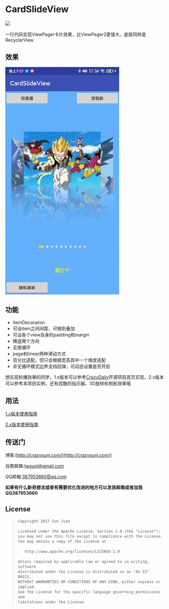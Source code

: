 # CardSlideView

[![](https://img.shields.io/github/release/crazysunj/CardSlideView.svg) ](https://github.com/crazysunj/CardSlideView/releases)

一行代码实现ViewPager卡片效果，比ViewPager2更强大，底层同样是RecyclerView

## 效果

![](https://github.com/crazysunj/crazysunj.github.io/blob/master/img/card_slide_2_2_0.gif)

## 功能
 * ItemDecoration
 * 可设item之间间距，可做到叠加
 * 可设各个view自身的padding和margin
 * 横竖两个方向
 * 无限循环
 * page和linear两种滑动方式
 * 百分比适配，但只会根据宽高其中一个维度适配
 * 非无循环模式边界支持回弹，可动态设置是否开启

想实现轮播效果的同学，1.x版本可以参考[CrazyDaily](https://github.com/crazysunj/CrazyDaily "https://github.com/crazysunj/CrazyDaily")开源项目首页实现，2.x版本可以参考本项目实例，还有炫酷的指示器、3D旋转和倒影效果哦

## 用法

[1.x版本使用指南](README_1.0.md)

[2.x版本使用指南](README_2.0.md)

## 传送门

博客:[http://crazysunj.com/](http://crazysunj.com/)

谷歌邮箱:twsunj@gmail.com

QQ邮箱:387953660@qq.com

**如果有什么新奇想法或者有需要优化改进的地方可以发我邮箱或者加我QQ387953660**

## License

> ```
> Copyright 2017 Sun Jian
>
> Licensed under the Apache License, Version 2.0 (the "License");
> you may not use this file except in compliance with the License.
> You may obtain a copy of the License at
>
>    http://www.apache.org/licenses/LICENSE-2.0
>
> Unless required by applicable law or agreed to in writing, software
> distributed under the License is distributed on an "AS IS" BASIS,
> WITHOUT WARRANTIES OR CONDITIONS OF ANY KIND, either express or implied.
> See the License for the specific language governing permissions and
> limitations under the License.
> ```
